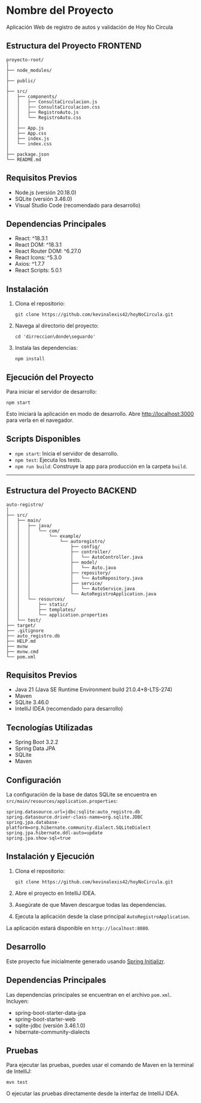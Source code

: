# Nombre del Proyecto

Aplicación Web de registro de autos y validación de Hoy No Circula

## Estructura del Proyecto FRONTEND

```
proyecto-root/
│
├── node_modules/
│
├── public/
│
├── src/
│   ├── components/
│   │   ├── ConsultaCirculacion.js
│   │   ├── ConsultaCirculacion.css
│   │   ├── RegistroAuto.js
│   │   └── RegistroAuto.css
│   │
│   ├── App.js
│   ├── App.css
│   ├── index.js
│   └── index.css
│
├── package.json
└── README.md
```

## Requisitos Previos

- Node.js (versión 20.18.0)
- SQLite (versión 3.46.0)
- Visual Studio Code (recomendado para desarrollo)

## Dependencias Principales

- React: ^18.3.1
- React DOM: ^18.3.1
- React Router DOM: ^6.27.0
- React Icons: ^5.3.0
- Axios: ^1.7.7
- React Scripts: 5.0.1

## Instalación

1. Clona el repositorio:
   ```
   git clone https://github.com/kevinalexis42/hoyNoCircula.git
   ```

2. Navega al directorio del proyecto:
   ```
   cd 'dirreccion\donde\seguardo'
   ```

3. Instala las dependencias:
   ```
   npm install
   ```

## Ejecución del Proyecto

Para iniciar el servidor de desarrollo:

```
npm start
```

Esto iniciará la aplicación en modo de desarrollo. Abre [http://localhost:3000](http://localhost:3000) para verla en el navegador.

## Scripts Disponibles

- `npm start`: Inicia el servidor de desarrollo.
- `npm test`: Ejecuta los tests.
- `npm run build`: Construye la app para producción en la carpeta `build`.

---------------------------------------------------------------------------------------

## Estructura del Proyecto BACKEND

```
auto-registro/
│
├── src/
│   ├── main/
│   │   ├── java/
│   │   │   └── com/
│   │   │       └── example/
│   │   │           └── autoregistro/
│   │   │               ├── config/
│   │   │               ├── controller/
│   │   │               │   └── AutoController.java
│   │   │               ├── model/
│   │   │               │   └── Auto.java
│   │   │               ├── repository/
│   │   │               │   └── AutoRepository.java
│   │   │               ├── service/
│   │   │               │   └── AutoService.java
│   │   │               └── AutoRegistroApplication.java
│   │   └── resources/
│   │       ├── static/
│   │       ├── templates/
│   │       └── application.properties
│   └── test/
├── target/
├── .gitignore
├── auto_registro.db
├── HELP.md
├── mvnw
├── mvnw.cmd
└── pom.xml
```

## Requisitos Previos

- Java 21 (Java SE Runtime Environment build 21.0.4+8-LTS-274)
- Maven
- SQLite 3.46.0
- IntelliJ IDEA (recomendado para desarrollo)

## Tecnologías Utilizadas

- Spring Boot 3.2.2
- Spring Data JPA
- SQLite
- Maven

## Configuración

La configuración de la base de datos SQLite se encuentra en `src/main/resources/application.properties`:

```properties
spring.datasource.url=jdbc:sqlite:auto_registro.db
spring.datasource.driver-class-name=org.sqlite.JDBC
spring.jpa.database-platform=org.hibernate.community.dialect.SQLiteDialect
spring.jpa.hibernate.ddl-auto=update
spring.jpa.show-sql=true
```

## Instalación y Ejecución

1. Clona el repositorio:
   ```
   git clone https://github.com/kevinalexis42/hoyNoCircula.git
   ```

2. Abre el proyecto en IntelliJ IDEA.

3. Asegúrate de que Maven descargue todas las dependencias.

4. Ejecuta la aplicación desde la clase principal `AutoRegistroApplication`.

La aplicación estará disponible en `http://localhost:8080`.

## Desarrollo

Este proyecto fue inicialmente generado usando [Spring Initializr](https://start.spring.io/).

## Dependencias Principales

Las dependencias principales se encuentran en el archivo `pom.xml`. Incluyen:

- spring-boot-starter-data-jpa
- spring-boot-starter-web
- sqlite-jdbc (versión 3.46.1.0)
- hibernate-community-dialects

## Pruebas

Para ejecutar las pruebas, puedes usar el comando de Maven en la terminal de IntelliJ:

```
mvn test
```

O ejecutar las pruebas directamente desde la interfaz de IntelliJ IDEA.
